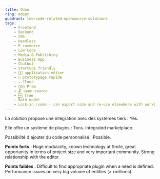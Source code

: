 ```yaml
---
title: Odoo
ring: adopt
quadrant: low-code-related-opensource-solutions
tags:
    - Frontend
    - Backend
    - CMS
    - Headless
    - E-commerce
    - Low Code
    - Media & Publishing
    - Business App
    - Chatbot
    - Startups friendly
    - 🧑‍💻 application métier
    - 👷 prototypage rapide
    - ☁️ Cloud
    - 📍On Prem
    - 🔓 open-source
    - 🆓 free
    - Both model
    - Lock-in (some - can export code and re-use elsewhere with work)
---
```


La solution propose une intégration avec des systèmes tiers : Yes.

Elle offre un système de plugins : Tons. Integrated marketplace.

Possibilité d'ajouter du code personnalisé : Possible.

**Points forts** : Huge modularity, known technology at Smile, great opportunity in terms of project size and very important community. Strong relationship with the editor.

**Points faibles** : Difficult to find appropriate plugin when a need is defined. Performance issues on very big volume of entities (> rmillions).
